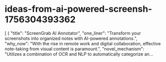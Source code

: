 # ideas-from-ai-powered-screensh-1756304393362
[ { "title": "ScreenGrab AI Annotator", "one_liner": "Transform your screenshots into organized notes with AI-powered annotations.", "why_now": "With the rise in remote work and digital collaboration, effective note-taking from visual content is paramount.", "novel_mechanism": "Utilizes a combination of OCR and NLP to automatically categorize an...
